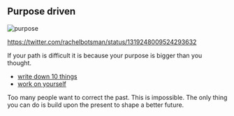 <!-- title: Purpose is Difficult  -->

## Purpose driven

![purpose](https://files.gitter.im/581c97cbd73408ce4f339dc2/VCFc/purposeDriven.jpg)

https://twitter.com/rachelbotsman/status/1319248009524293632 

If your path is difficult it is because your purpose is bigger than you thought.

- [write down 10 things](https://twitter.com/tomferry/status/1318719913834545152)
- [work on yourself](https://twitter.com/4UWell/status/1318677766888394754) 

Too many people want to correct the past. This is impossible. The only thing you can do is build upon the present to shape a better future.



